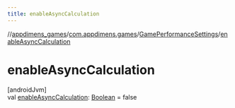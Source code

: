 ```yaml
---
title: enableAsyncCalculation
---
```

//[appdimens_games](../../../index.html)/[com.appdimens.games](../index.html)/[GamePerformanceSettings](index.html)/[enableAsyncCalculation](enable-async-calculation.html)



# enableAsyncCalculation



[androidJvm]\
val [enableAsyncCalculation](enable-async-calculation.html): [Boolean](https://kotlinlang.org/api/core/kotlin-stdlib/kotlin/-boolean/index.html) = false



